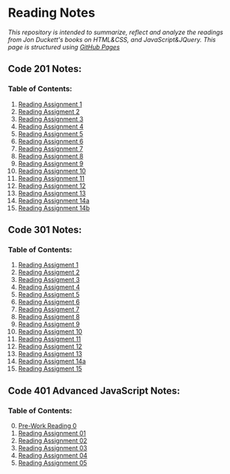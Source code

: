 # Reading Notes
*This repository is intended to summarize, reflect and analyze the readings from Jon Duckett's books on HTML&CSS, and JavaScript&JQuery. This page is structured using [GitHub Pages](https://pages.github.com/)*

## Code 201 Notes:
### Table of Contents:
1. [Reading Assignment 1](./code201/read-01.md)
2. [Reading Assigment 2](./code201/read-02.md)
3. [Reading Assignment 3](./code201/read-03.md) 
4. [Reading Assignment 4](./code201/read-04.md)
5. [Reading Assignment 5](./code201/read-05.md)
6. [Reading Assignment 6](./code201/read-06.md)
7. [Reading Assignment 7](./code201/read-07.md)
8. [Reading Assignment 8](./code201/read-08.md)
9. [Reading Assignment 9](./code201/read-09.md)
10. [Reading Assignment 10](./code201/read-10.md)
11. [Reading Assignment 11](./code201/read-11.md)
12. [Reading Assignment 12](./code201/read-12.md)
13. [Reading Assignment 13](./code201/read-13.md)
14. [Reading Assignment 14a]()
15. [Reading Assignment 14b]()


## Code 301 Notes:
### Table of Contents:
1. [Reading Assigment 1](./code301/read-01.md)
2. [Reading Assigment 2](./code301/read-02.md)
3. [Reading Assigment 3](./code301/read-03.md)
4. [Reading Assigment 4](./code301/read-04.md)
5. [Reading Assigment 5](./code301/read-05.md)
6. [Reading Assigment 6](./code301/read-06.md)
7. [Reading Assigment 7](./code301/read-07.md)
8. [Reading Assigment 8](./code301/read-08.md)
9. [Reading Assigment 9](./code301/read-09.md)
10. [Reading Assigment 10](./code301/read-10.md)
11. [Reading Assigment 11](./code301/read-11.md)
12. [Reading Assigment 12](./code301/read-12.md)
13. [Reading Assigment 13](./code301/read-13.md)
14. [Reading Assigment 14a](./code301/read-14.md)
15. [Reading Assigment 15]()


## Code 401 Advanced JavaScript Notes:
### Table of Contents:
0. [Pre-Work Reading 0](./code401/read-00.md)
1. [Reading Assignment 01](./code401/read-01.md)
2. [Reading Assignment 02](./code401/read-02.md)
3. [Reading Assignment 03](./code401/read-03.md)
4. [Reading Assignment 04](./code401/read-04.md)
5. [Reading Assignment 05](./code401/read-05.md)
